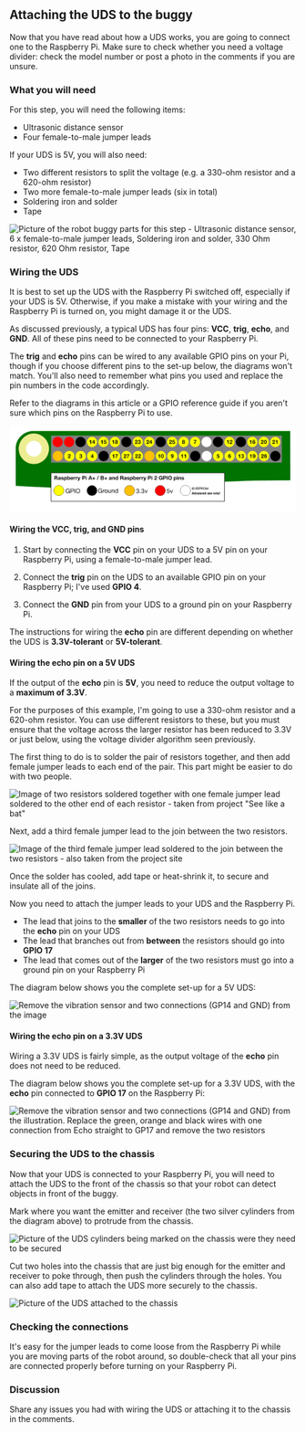 [comment]: # (
Is this step open? Y/N
If so, short description of this step:
Related links:
Related files:
)

## Attaching the UDS to the buggy

Now that you have read about how a UDS works, you are going to connect one to the Raspberry Pi. Make sure to check whether you need a voltage divider: check the model number or post a photo in the comments if you are unsure.

### What you will need

For this step, you will need the following items:

+ Ultrasonic distance sensor
+ Four female-to-male jumper leads

If your UDS is 5V, you will also need:

+ Two different resistors to split the voltage (e.g. a 330-ohm resistor and a 620-ohm resistor)
+ Two more female-to-male jumper leads (six in total)
+ Soldering iron and solder
+ Tape

![Picture of the robot buggy parts for this step - Ultrasonic distance sensor, 6 x female-to-male jumper leads, Soldering iron and solder, 330 Ohm resistor, 620 Ohm resistor, Tape](images/2_7-parts-for-the-UDS)

### Wiring the UDS

It is best to set up the UDS with the Raspberry Pi switched off, especially if your UDS is 5V. Otherwise, if you make a mistake with your wiring and the Raspberry Pi is turned on, you might damage it or the UDS.

As discussed previously, a typical UDS has four pins: **VCC**, **trig**, **echo**, and **GND**. All of these pins need to be connected to your Raspberry Pi.

The **trig** and **echo** pins can be wired to any available GPIO pins on your Pi, though if you choose different pins to the set-up below, the diagrams won't match. You'll also need to remember what pins you used and replace the pin numbers in the code accordingly.

Refer to the diagrams in this article or a GPIO reference guide if you aren't sure which pins on the Raspberry Pi to use.

![The layout of the GPIO pins on a 40-pin Raspberry Pi using GPIO numbering, which can be used as a reference guide](images/1_4-gpio-numbers-raspberry-pi-40-pin-header.png)

#### Wiring the VCC, trig, and GND pins

1. Start by connecting the **VCC** pin on your UDS to a 5V pin on your Raspberry Pi, using a female-to-male jumper lead.

2. Connect the **trig** pin on the UDS to an available GPIO pin on your Raspberry Pi; I've used **GPIO 4**.

3. Connect the **GND** pin from your UDS to a ground pin on your Raspberry Pi.

The instructions for wiring the **echo** pin are different depending on whether the UDS is **3.3V-tolerant** or **5V-tolerant**.

#### Wiring the echo pin on a 5V UDS

If the output of the **echo** pin is **5V**, you need to reduce the output voltage to a **maximum of 3.3V**.

For the purposes of this example, I'm going to use a 330-ohm resistor and a 620-ohm resistor. You can use different resistors to these, but you must ensure that the voltage across the larger resistor has been reduced to 3.3V or just below, using the voltage divider algorithm seen previously.

The first thing to do is to solder the pair of resistors together, and then add female jumper leads to each end of the pair. This part might be easier to do with two people.

![Image of two resistors soldered together with one female jumper lead soldered to the other end of each resistor - taken from project "See like a bat"](https://projects-static.raspberrypi.org/projects/see-like-a-bat/88c95cc4c253c700132e4c26f23373c277241549/en/images/joined_resistors.jpg)

Next, add a third female jumper lead to the join between the two resistors.

![Image of the third female jumper lead soldered to the join between the two resistors - also taken from the project site](https://projects-static.raspberrypi.org/projects/see-like-a-bat/88c95cc4c253c700132e4c26f23373c277241549/en/images/t_join.jpg)

Once the solder has cooled, add tape or heat-shrink it, to secure and insulate all of the joins.

Now you need to attach the jumper leads to your UDS and the Raspberry Pi.

+ The lead that joins to the **smaller** of the two resistors needs to go into the **echo** pin on your UDS
+ The lead that branches out from **between** the resistors should go into **GPIO 17**
+ The lead that comes out of the **larger** of the two resistors must go into a ground pin on your Raspberry Pi

The diagram below shows you the complete set-up for a 5V UDS:

![Remove the vibration sensor and two connections (GP14 and GND) from the image](https://projects-static.raspberrypi.org/projects/see-like-a-bat/88c95cc4c253c700132e4c26f23373c277241549/en/images/See_Like_A_Bat_Diagram_7.png)

#### Wiring the echo pin on a 3.3V UDS

Wiring a 3.3V UDS is fairly simple, as the output voltage of the **echo** pin does not need to be reduced.

The diagram below shows you the complete set-up for a 3.3V UDS, with the **echo** pin connected to **GPIO 17** on the Raspberry Pi:

![Remove the vibration sensor and two connections (GP14 and GND) from the illustration. Replace the green, orange and black wires with one connection from Echo straight to GP17 and remove the two resistors](https://projects-static.raspberrypi.org/projects/see-like-a-bat/88c95cc4c253c700132e4c26f23373c277241549/en/images/See_Like_A_Bat_Diagram_7.png)

### Securing the UDS to the chassis

Now that your UDS is connected to your Raspberry Pi, you will need to attach the UDS to the front of the chassis so that your robot can detect objects in front of the buggy.  

Mark where you want the emitter and receiver (the two silver cylinders from the diagram above) to protrude from the chassis.

![Picture of the UDS cylinders being marked on the chassis were they need to be secured](images/2_7-marking-UDS-on-the-chassis)

Cut two holes into the chassis that are just big enough for the emitter and receiver to poke through, then push the cylinders through the holes. You can also add tape to attach the UDS more securely to the chassis.

![Picture of the UDS attached to the chassis](images/2_7-UDS-attached-to-chassis)

### Checking the connections

It's easy for the jumper leads to come loose from the Raspberry Pi while you are moving parts of the robot around, so double-check that all your pins are connected properly before turning on your Raspberry Pi.

### Discussion

Share any issues you had with wiring the UDS or attaching it to the chassis in the comments.
